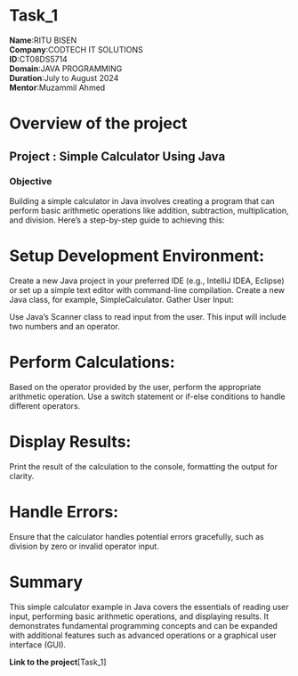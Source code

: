 # Task_1
**Name**:RITU BISEN<br/>
**Company**:CODTECH IT SOLUTIONS<br/>
**ID**:CT08DS5714<br/>
**Domain**:JAVA PROGRAMMING<br/>
**Duration**:July to August 2024<br/>
**Mentor**:Muzammil Ahmed<br/>

# Overview of the project
## Project : Simple Calculator Using Java<br/>
### Objective

Building a simple calculator in Java involves creating a program that can perform basic arithmetic operations like addition, subtraction, multiplication, and division.
Here’s a step-by-step guide to achieving this:

# Setup Development Environment:

Create a new Java project in your preferred IDE (e.g., IntelliJ IDEA, Eclipse) or set up a simple text editor with command-line compilation.
Create a new Java class, for example, SimpleCalculator.
Gather User Input:

Use Java’s Scanner class to read input from the user. This input will include two numbers and an operator.

# Perform Calculations:

Based on the operator provided by the user, perform the appropriate arithmetic operation. Use a switch statement or if-else conditions to handle different operators.


# Display Results:

Print the result of the calculation to the console, formatting the output for clarity.

# Handle Errors:

Ensure that the calculator handles potential errors gracefully, such as division by zero or invalid operator input.

# Summary
This simple calculator example in Java covers the essentials of reading user input, performing basic arithmetic operations, and displaying results. 
It demonstrates fundamental programming concepts and can be expanded with additional features such as advanced operations or a graphical user interface (GUI).


**Link to the project**[Task_1]


